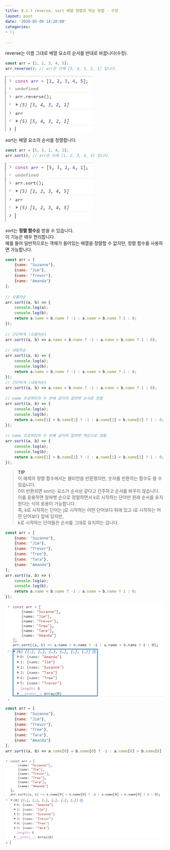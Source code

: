 ```yaml
---
title: 8.2.7 reverse, sort 배열 정렬과 역순 정렬 - 수정
layout: post
date: '2020-05-09 14:20:00'
categories:
- lj

---
```


reverse는 이름 그대로 배열 요소의 순서를 반대로 바꿉니다(수정).  

```javascript
const arr = [1, 2, 3, 4, 5];
arr.reverse(); // arr은 이제 [5, 4, 3, 2, 1] 입니다.
```

![](/static/img/learningjs/image57.jpg)

sort는 배열 요소의 순서를 정렬합니다.

```javascript
const arr = [5, 3, 2, 4, 1];
arr.sort(); // arr은 이제 [1, 2, 3, 4, 5] 입니다.
```

![](/static/img/learningjs/image58.jpg)

sort는 **정렬 함수**를 받을 수 있습니다.  
이 기능은 매우 편리합니다.  
예를 들어 일반적으로는 객체가 들어있는 배열을 정렬할 수 없지만, 정렬 함수를 사용하면 가능합니다.

```javascript
const arr = [
    {name: "Suzanne"}, 
    {name: "Jim"}, 
    {name: "Trevor"}, 
    {name: "Amanda"}
];

// 오름차순
arr.sort((a, b) => {
    console.log(a);
    console.log(b);
    return a.name < b.name ? -1 : a.name > b.name ? 1 : 0;
});

// 간단하게 (오름차순)
arr.sort((a, b) => a.name < b.name ? -1 : a.name > b.name ? 1 : 0);

// 내림차순
arr.sort((a, b) => {
    console.log(a);
    console.log(b);
    return a.name > b.name ? -1 : a.name < b.name ? 1 : 0;
});
// 간단하게 (내림차순)
arr.sort((a, b) => a.name > b.name ? -1 : a.name < b.name ? 1 : 0);

// name 프로퍼티의 두 번째 글자의 알파벳 순서로 정렬
arr.sort((a, b) => {
    console.log(a);
    console.log(b);
    return a.name[1] < b.name[1] ? -1 : a.name[1] > b.name[1] ? 1 : 0;
});

// name 프로퍼티의 두 번째 글자의 알파벳 역순으로 정렬
arr.sort((a, b) => {
    console.log(a);
    console.log(b);
    return a.name[1] > b.name[1] ? -1 : a.name[1] < b.name[1] ? 1 : 0;
});
```

> **TIP**  
> 이 예제의 정렬 함수에서는 불리언을 반환했지만, 숫자를 반환하는 함수도 쓸 수 있습니다.  
> 0이 반환되면 sort는 요소가 순서상 같다고 간주하고 순서를 바꾸지 않습니다.  
> 이를 응용하면 알파벳 순으로 정렬하면서 k로 시작하는 단어만 원래 순서를 유지한다는 식의 응용이 가능합니다.  
> 즉, k로 시작하는 단어는 j로 시작하는 어떤 단어보다 뒤에 있고 i로 시작하는 어떤 단어보다 앞에 있지만,  
> k로 시작하는 단어들은 순서를 그대로 유지하는 겁니다.

```javascript
const arr = [
    {name: "Suzanne"}, 
    {name: "Jim"}, 
    {name: "Trevor"}, 
    {name: "Tree"},
    {name: "Tara"},
    {name: "Amanda"}
];
arr.sort((a, b) => {
    console.log(a);
    console.log(b);
    return a.name < b.name ? -1 : a.name > b.name ? 1 : 0;
});
```

![](/static/img/learningjs/image59.jpg)

```javascript
const arr = [
    {name: "Suzanne"}, 
    {name: "Jim"}, 
    {name: "Trevor"}, 
    {name: "Tree"},
    {name: "Tara"},
    {name: "Amanda"}
];
arr.sort((a, b) => a.name[0] < b.name[0] ? -1 : a.name[0] > b.name[0] ? 1 : 0);
```

![](/static/img/learningjs/image60.jpg)